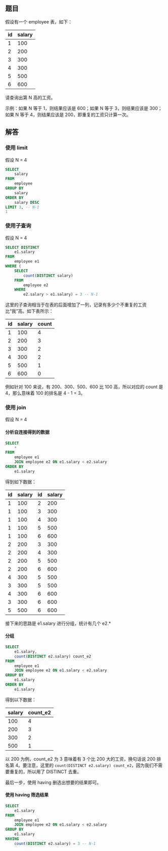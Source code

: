 ## 题目

假设有一个 employee 表，如下：

| id   | salary |
| ---- | ------ |
| 1    | 100    |
| 2    | 200    |
| 3    | 300    |
| 4    | 300    |
| 5    | 500    |
| 6    | 600    |

请查询出第 N 高的工资。

示例：如果 N 等于 1，则结果应该是 600；如果 N 等于 3，则结果应该是 300；如果 N 等于 4，则结果应该是 200，即重复的工资只计算一次。

## 解答

### 使用 limit

假设 N = 4

```sql
SELECT
	salary
FROM
	employee
GROUP BY
	salary
ORDER BY
	salary DESC
LIMIT 3, -- N-1
1
```

### 使用子查询

假设 N = 4

```sql
SELECT DISTINCT
	e1.salary
FROM
	employee e1
WHERE (
	SELECT
		count(DISTINCT salary)
	FROM
		employee e2
	WHERE
		e2.salary > e1.salary) = 3 -- N-1
```

这里的子查询相当于在表的后面增加了一列，记录有多少个不重复的工资比“我”高。如下表所示：

| id   | salary | count |
| ---- | ------ | ----- |
| 1    | 100    | 4     |
| 2    | 200    | 3     |
| 3    | 300    | 2     |
| 4    | 300    | 2     |
| 5    | 500    | 1     |
| 6    | 600    | 0     |

例如针对 100 来说，有 200、300、500、600 比 100 高，所以对应的 count 是 4，那么意味着 100 的排名是 4 - 1 = 3。

### 使用 join

假设 N = 4

#### 分析自连接得到的数据

```sql
SELECT
	*
FROM
	employee e1
	JOIN employee e2 ON e1.salary < e2.salary
ORDER BY
	e1.salary
```

得到如下数据：

| id   | salary | id   | salary |
| ---- | ------ | ---- | ------ |
| 1    | 100    | 2    | 200    |
| 1    | 100    | 3    | 300    |
| 1    | 100    | 4    | 300    |
| 1    | 100    | 5    | 500    |
| 1    | 100    | 6    | 600    |
| 2    | 200    | 3    | 300    |
| 2    | 200    | 4    | 300    |
| 2    | 200    | 5    | 500    |
| 2    | 200    | 6    | 600    |
| 4    | 300    | 5    | 500    |
| 3    | 300    | 5    | 500    |
| 4    | 300    | 6    | 600    |
| 3    | 300    | 6    | 600    |
| 5    | 500    | 6    | 600    |

接下来的思路是 e1.salary 进行分组，统计有几个 e2.*

#### 分组

```sql
SELECT
	e1.salary,
	count(DISTINCT e2.salary) count_e2
FROM
	employee e1
	JOIN employee e2 ON e1.salary < e2.salary
GROUP BY
	e1.salary
ORDER BY
	e1.salary
```

得到以下数据：

| salary | count_e2 |
| ------ | -------- |
| 100    | 4        |
| 200    | 3        |
| 300    | 2        |
| 500    | 1        |

以 200 为例，count_e2 为 3 意味着有 3 个比 200 大的工资，换句话说 200 排名第 4。要注意，这里的 `count(DISTINCT e2.salary) count_e2`，因为我们不需要重复的，所以用了 DISTINCT 去重。

最后一步，使用 having 删选出想要的结果即可。

#### 使用 having 筛选结果

```sql
SELECT
	e1.salary
FROM
	employee e1
	JOIN employee e2 ON e1.salary < e2.salary
GROUP BY
	e1.salary
HAVING
	count(DISTINCT e2.salary) = 3 -- N-1
```

